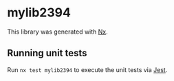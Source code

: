 # mylib2394

This library was generated with [Nx](https://nx.dev).

## Running unit tests

Run `nx test mylib2394` to execute the unit tests via [Jest](https://jestjs.io).
